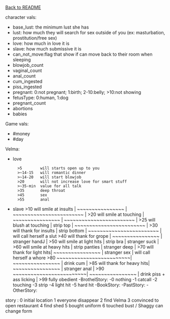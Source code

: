 [Back to README](README.md)

character vals:
* base_lust: the minimum lust she has
* lust: how much they will search for sex outside of you (ex: masturbation, prostitution/free sex)
* love: how much in love it is
* slave: how much submissive it is
* can_not_move:flag that show if can move back to their room when sleeping
* blowjob_count
* vaginal_count
* anal_count
* cum_ingested
* piss_ingested
* pregnant: 0:not pregnant; 1:birth; 2-10:belly; >10:not showing
* fetusType: 0:human, 1:dog
* pregnant_count
* abortions
* babies

Game vals:
- #money
- #day

Velma:
- love

        >5        will starts open up to you
        >~14-15   will romantic dinner
        >~14-20   will start blowjob
        >20       will not increase love for smart stuff
        >~35-min  value for all talk
        >35       deep throat
        >45       sex
        >55       anal
- slave
        >10 will smile at insults    | ~~~~~~~~~~~~~~~~ | ~~~~~~~~~~~~~~~~~~~~~~~~ |
        >20 will smile at touching   | ~~~~~~~~~~~~~~~~ | ~~~~~~~~~~~~~~~~~~~~~~~~ |
        >25 will blush at touching   | strip top        | ~~~~~~~~~~~~~~~~~~~~~~~~ |
        >30 will thank for insults   | strip bottom     | ~~~~~~~~~~~~~~~~~~~~~~~~ | will call herself a slut
        >40 will thank for grope     | ~~~~~~~~~~~~~~~~ | stranger handJ           |
        >50 will smile at light hits | strip bra        | stranger suck            |
        >60 will smile at heavy hits | strip panties    | stranger deep            |
        >70 will thank for light hits| ~~~~~~~~~~~~~~~~ | stranger sex             | will call herself a whore
        >80 ~~~~~~~~~~~~~~~~~~~~~~~~~| ~~~~~~~~~~~~~~~~ | drink cum                |
        >85 will thank for heavy hits| ~~~~~~~~~~~~~~~~ | stranger anal            |
        >90 ~~~~~~~~~~~~~~~~~~~~~~~~~| ~~~~~~~~~~~~~~~~ | drink piss + ass licking |
        >99 fully obedient
    -BrothelStory:
        -0 nothing
        -1 catcall
        -2 touching
        -3 strip
        -4 light hit
        -5 hard hit
    -BookStory:
    -PastStory:
    -OtherStory:

story :
    0 initial location
    1 everyone disappear
    2 find Velma
    3 convinced to open restaurant
    4 find shed
    5 bought uniform
    6 touched bust / Shaggy can change form